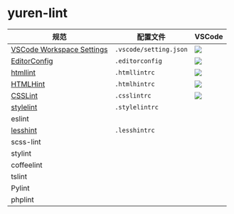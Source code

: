 # yuren-lint

|规范|配置文件|VSCode|
|---|---|---|
|[VSCode Workspace Settings](https://code.visualstudio.com/docs/getstarted/settings)|`.vscode/setting.json`|![](https://img.shields.io/badge/style-true-green.svg?label=default)|
|[EditorConfig](http://editorconfig.org/)|`.editorconfig`|[![](https://img.shields.io/badge/style-true-green.svg?label=plugin)](https://marketplace.visualstudio.com/items?itemName=EditorConfig.EditorConfig)|
|[htmllint](https://github.com/htmllint/htmllint)|`.htmllintrc`|![](https://img.shields.io/badge/style-false-red.svg?label=plugin)|
|[HTMLHint](https://github.com/yaniswang/HTMLHint)|`.htmlhintrc`|[![](https://img.shields.io/badge/style-true-green.svg?label=plugin)](https://marketplace.visualstudio.com/items?itemName=mkaufman.HTMLHint)|
|[CSSLint](https://github.com/CSSLint/csslint)|`.csslintrc`|![](https://img.shields.io/badge/style-false-red.svg?label=plugin)|
|[stylelint](https://stylelint.io/)|`.stylelintrc`||
|eslint|||
|[lesshint](https://github.com/lesshint/lesshint)|`.lesshintrc`||
|scss-lint|||
|stylint|||
|coffeelint|||
|tslint|||
|Pylint|||
|phplint|||
